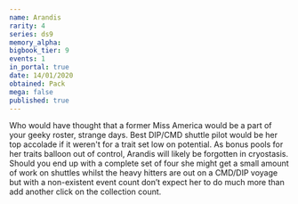 ```yaml
---
name: Arandis
rarity: 4
series: ds9
memory_alpha:
bigbook_tier: 9
events: 1
in_portal: true
date: 14/01/2020
obtained: Pack
mega: false
published: true
---
```


Who would have thought that a former Miss America would be a part of your geeky roster, strange days. Best DIP/CMD shuttle pilot would be her top accolade if it weren't for a trait set low on potential. As bonus pools for her traits balloon out of control, Arandis will likely be forgotten in cryostasis. Should you end up with a complete set of four she might get a small amount of work on shuttles whilst the heavy hitters are out on a CMD/DIP voyage but with a non-existent event count don’t expect her to do much more than add another click on the collection count.
